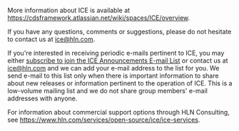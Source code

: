 More information about ICE is available at https://cdsframework.atlassian.net/wiki/spaces/ICE/overview.

If you have any questions, comments or suggestions, please do not hesitate to contact us at ice@hln.com.

If you're interested in receiving periodic e-mails pertinent to ICE, you may either [subscribe to join the ICE Announcements E-mail List](https://groups.google.com/a/hln.com/forum/#!forum/ice-announcements) or contact us at ice@hln.com and we can add your e-mail address to the list for you. We send e-mail to this list only when there is important information to share about new releases or information pertinent to the operation of ICE. This is a low-volume mailing list and we do not share group members' e-mail addresses with anyone.

For information about commercial support options through HLN Consulting, see https://www.hln.com/services/open-source/ice/ice-services.

